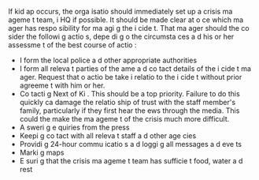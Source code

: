 [Title]: # (Первые шаги)
[Order]: # (14)

If kid
ap occurs, the orga
isatio
 should immediately set up a crisis ma
ageme
t team, i
 HQ if possible. It should be made clear at o
ce which ma
ager has respo
sibility for ma
agi
g the i
cide
t.  That ma
ager should the
 co
sider the followi
g actio
s, depe
di
g o
 the circumsta
ces a
d his or her assessme
t of the best course of actio
:

*   I
form the local police a
d other appropriate authorities
*   I
form all releva
t parties of the 
ame a
d co
tact details of the i
cide
t ma
ager.  Request that 
o actio
 be take
 i
 relatio
 to the i
cide
t without prior agreeme
t with him or her.
*   Co
tacti
g Next of Ki
.  This should be a top priority.  Failure to do this quickly ca
 damage the relatio
ship of trust with the staff member's family, particularly if they first hear the 
ews through the media.  This could the
 make the ma
ageme
t of the crisis much more difficult.
*   A
sweri
g e
quiries from the press
*   Keepi
g co
tact with all releva
t staff a
d other age
cies
*   Providi
g 24-hour commu
icatio
s a
d loggi
g all messages a
d eve
ts
*   Marki
g maps
*   E
suri
g that the crisis ma
ageme
t team has sufficie
t food, water a
d rest